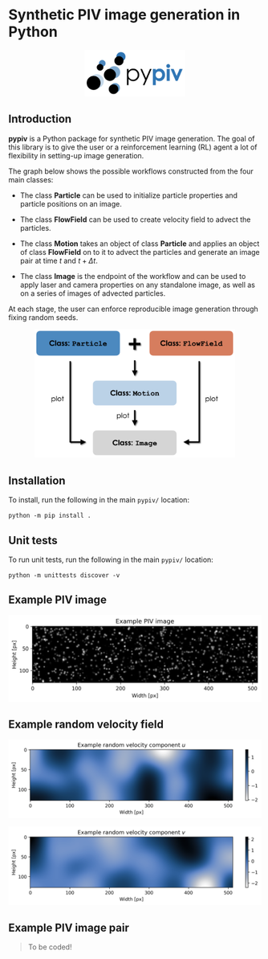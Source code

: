 # Synthetic PIV image generation in Python

<p align="center">
    <img src="docs/images/pypiv-logo.png" width="200">
</p>

## Introduction

**pypiv** is a Python package for synthetic PIV image generation.
The goal of this library is to give the user or a reinforcement learning (RL) agent a lot of flexibility in setting-up image generation.

The graph below shows the possible workflows constructed from the four main classes:

- The class **Particle** can be used to initialize particle properties and particle positions on an image.

- The class **FlowField** can be used to create velocity field to advect the particles.

- The class **Motion** takes an object of class **Particle** and applies an object of class **FlowField** on to it to advect the particles and generate an image pair at time $t$ and $t + \Delta t$.

- The class **Image** is the endpoint of the workflow and can be used to apply laser and camera properties on any standalone image, as well as on a series of images of advected particles.

At each stage, the user can enforce reproducible image generation through fixing random seeds.

<p align="center">
    <img src="docs/images/pypiv-workflow.png" width="400">
</p>

## Installation

To install, run the following in the main ``pypiv/`` location:

```
python -m pip install .
```

## Unit tests

To run unit tests, run the following in the main ``pypiv/`` location:

```
python -m unittests discover -v
```

## Example PIV image

<p align="center">
    <img src="docs/images/example-image.png" width="600">
</p>

## Example random velocity field

<p align="center">
    <img src="docs/images/example-random-velocity-field-u.png" width="600">
</p>

<p align="center">
    <img src="docs/images/example-random-velocity-field-v.png" width="600">
</p>

## Example PIV image pair

> To be coded!
